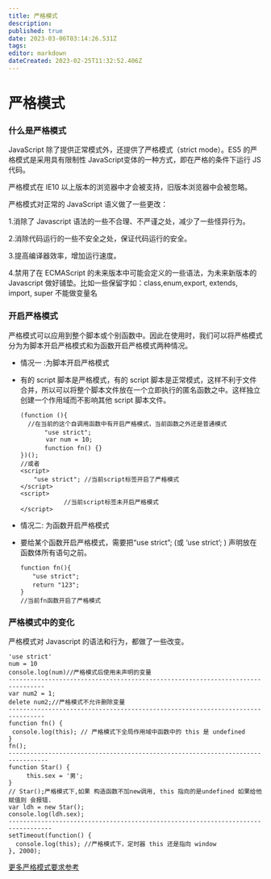 ```yaml
---
title: 严格模式
description: 
published: true
date: 2023-03-06T03:14:26.531Z
tags: 
editor: markdown
dateCreated: 2023-02-25T11:32:52.406Z
---
```


# 严格模式

### 什么是严格模式

JavaScript 除了提供正常模式外，还提供了严格模式（strict mode）。ES5 的严格模式是采用具有限制性 JavaScript变体的一种方式，即在严格的条件下运行 JS 代码。

严格模式在 IE10 以上版本的浏览器中才会被支持，旧版本浏览器中会被忽略。

严格模式对正常的 JavaScript 语义做了一些更改：

1.消除了 Javascript 语法的一些不合理、不严谨之处，减少了一些怪异行为。

2.消除代码运行的一些不安全之处，保证代码运行的安全。

3.提高编译器效率，增加运行速度。

4.禁用了在 ECMAScript 的未来版本中可能会定义的一些语法，为未来新版本的 Javascript 做好铺垫。比如一些保留字如：class,enum,export, extends, import, super 不能做变量名

### 开启严格模式

严格模式可以应用到整个脚本或个别函数中。因此在使用时，我们可以将严格模式分为为脚本开启严格模式和为函数开启严格模式两种情况。

* 情况一 :为脚本开启严格模式
* 有的 script 脚本是严格模式，有的 script 脚本是正常模式，这样不利于文件合并，所以可以将整个脚本文件放在一个立即执行的匿名函数之中。这样独立创建一个作用域而不影响其他 script 脚本文件。

  ```
  (function (){
    //在当前的这个自调用函数中有开启严格模式，当前函数之外还是普通模式
  　　　　"use strict";
         var num = 10;
  　　　　function fn() {}
  })();
  //或者
  <script>
    　"use strict"; //当前script标签开启了严格模式
  </script>
  <script>
              //当前script标签未开启严格模式
  </script>
  ```
* 情况二: 为函数开启严格模式
* 要给某个函数开启严格模式，需要把“use strict”; (或 ‘use strict’; ) 声明放在函数体所有语句之前。

  ```
  function fn(){
  　　"use strict";
  　　return "123";
  }
  //当前fn函数开启了严格模式
  ```

### 严格模式中的变化

严格模式对 Javascript 的语法和行为，都做了一些改变。

```
'use strict'
num = 10
console.log(num)//严格模式后使用未声明的变量
--------------------------------------------------------------------------------
var num2 = 1;
delete num2;//严格模式不允许删除变量
--------------------------------------------------------------------------------
function fn() {
 console.log(this); // 严格模式下全局作用域中函数中的 this 是 undefined
}
fn();
---------------------------------------------------------------------------------
function Star() {
     this.sex = '男';
}
// Star();严格模式下,如果 构造函数不加new调用, this 指向的是undefined 如果给他赋值则 会报错.
var ldh = new Star();
console.log(ldh.sex);
----------------------------------------------------------------------------------
setTimeout(function() {
  console.log(this); //严格模式下，定时器 this 还是指向 window
}, 2000);
```

[更多严格模式要求参考](https://developer.mozilla.org/zh-CN/docs/Web/JavaScript/Reference/Strict_mode)